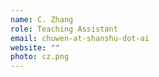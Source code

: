```yaml
---
name: C. Zhang
role: Teaching Assistant
email: chuwen-at-shanshu-dot-ai
website: ""
photo: cz.png
---
```


<!-- [Schedule an appointment](#){: .btn .btn-outline } -->
